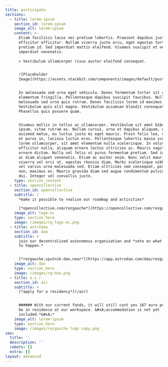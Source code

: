 ```yaml
---
title: participate
sections:
  - title: lorem-ipsum
    section_id: lorem-ipsum
    image_alt: lorem-ipsum
    content: >-
      Etiam facilisis lacus nec pretium lobortis. Praesent dapibus justo non
      efficitur efficitur. Nullam viverra justo arcu, eget egestas tortor
      pretium id. Sed imperdiet mattis eleifend. Vivamus suscipit et neque
      imperdiet venenatis.
              
      > Vestibulum ullamcorper risus auctor eleifend consequat.


      ![Placeholder
      Image](https://assets.stackbit.com/components/images/default/post-4.jpeg)


      In malesuada sed urna eget vehicula. Donec fermentum tortor sit amet nisl
      elementum fringilla. Pellentesque dapibus suscipit faucibus. Nullam
      malesuada sed urna quis rutrum. Donec facilisis lorem id maximus mattis.
      Vestibulum quis elit magna. Vestibulum accumsan blandit consequat.
      Phasellus quis posuere quam.


      Vivamus mollis in tellus ac ullamcorper. Vestibulum sit amet bibendum
      ipsum, vitae rutrum ex. Nullam cursus, urna et dapibus aliquam, urna leo
      euismod metus, eu luctus justo mi eget mauris. Proin felis leo, volutpat
      et purus in, lacinia luctus eros. Pellentesque lobortis massa scelerisque
      lorem ullamcorper, sit amet elementum nulla scelerisque. In volutpat
      efficitur nulla, aliquam ornare lectus ultricies ac. Mauris sagittis
      ornare dictum. Nulla vel felis ut purus fermentum pretium. Sed id lectus
      ac diam aliquet venenatis. Etiam ac auctor enim. Nunc velit mauris,
      viverra vel orci ut, egestas rhoncus diam. Morbi scelerisque nibh tellus,
      vel varius urna malesuada sed. Etiam ultricies sem consequat, posuere urna
      non, maximus ex. Mauris gravida diam sed augue condimentum pulvinar vel ac
      dui. Integer vel convallis justo.
    type: section_content
  - title: opencollective
    section_id: opencollective
    subtitle: |
      *make it possible to realise our roadmap and activities*

      [*opencollective.com/rezgauche*](https://opencollective.com/rezgauche)
    image_alt: logo-oc
    type: section_hero
    image: /images/rg-logo-oc.png
  - title: astrodao
    section_id: dao
    subtitle: >
      join our decentralised autonomous organisation and *vote on what you want
      to happen.*


      [*rezgauche.sputnik-dao.near*](https://app.astrodao.com/dao/rezgauche.sputnik-dao.near)
    image_alt: dao
    type: section_hero
    image: /images/rg-dao.png
  - title: a.i.r
    section_id: air
    subtitle: >
      [*apply for a residency*](/air)


      ###### With our current funds, it will still cost you 167 euro per week to
      be in residence at our workspace. &#xA;accommodation is not yet
      included.*&#xA;*
    image_alt: lorem-ipsum
    type: section_hero
    image: /images/rezgauche logo copy.png
seo:
  title: ''
  description: ''
  robots: []
  extra: []
layout: advanced
---
```

